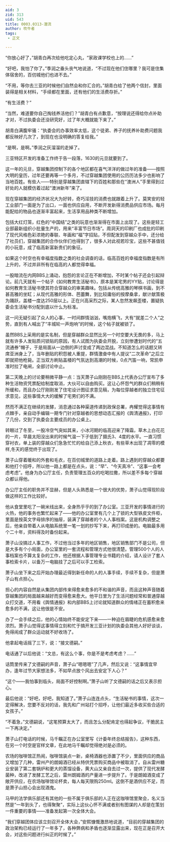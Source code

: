 ```yaml
---
aid: 3
zid: 313
uid: 543
title: 0003.0313-潜流
author: 吹牛者
tags: 
 - 正文

---
```




  “你放心好了，”胡青白再次给他吃定心丸，“家政课学校也上的……”

  “好吧，我怕了你了。”季润之垂头丧气地说道，“不过现在他们住哪里？我可是住集体宿舍的，百仞城他们也进不去。”

  “不用，等你去三亚的时候他们自然会和你汇合的。”胡青白给了他两个信封，里面装得是相关材料，“手续都在里面，还有他们的生活费存折。”

  “有生活费？”

  “当然，难道要你自己掏钱养活他们？”胡青白有点歉意，“按理说还得给你点补助才对，不过执委会还没研究好，过了年大概就能下来了。”

  胡青白满腹牢骚：“执委会的办事效率太低，这个徒弟、养子的抚养补助费问题我都反映好几次了，到现在也没明确的答复给我。”

  “是啊，是啊。”季润之灰溜溜的走掉了。

  三亚特区开发的准备工作终于告一段落，1630的元旦就要到了。

  这一年的元旦，穿越集团控制下的各个地区都在喜气洋洋的做过年的准备——按照大明的皇历，过年还要再等一个多月，不过穿越集团使用的公历历法多少也影响了当地百姓。有些人——特别是穿越集团直辖下的百姓和那些在“澳洲人”手里得到过好处的人就模仿着过起“澳洲新年”来了。

  现在穿越集团的经济状况大为好转，奇巧淫技的消费也就跟着上升了。莫笑安的轻工业部门一面是为了出口，一面也供应自用，不断开发新得消费品供应市场。每月能配给的物品也逐渐丰富起来，生活享用品种类不断增加。

  包括大红灯笼，红色的“中国结”之类的玩意也渐渐得在市面上出现了。这些是轻工业部最新组织小批量生产的，用来“丰富节日市场”。周洞天的印刷厂也成批的印刷了现代风格色彩浓艳的春联、年画和“福”字招贴，不但配发到穿越众手中，还分给了社员们，穿越集团的合作伙伴们也得到了，很多人对此视若珍宝，这些不甚值钱的小玩意，成了临高新富新贵们的象征。

  如果这个时空也有幸福度指数之类的社会调查的话，临高百姓的幸福度指数是有所上升的，不过并非所有在临高的人都觉得幸福。

  一股暗流在内网BBS上涌动，抱怨的言论正在不断增加，不时某个帖子还会引起辩论。前几天就有一个帖子《如何教育生活秘书》，原本是某宅男的YY贴，讨论得是如何教育生活秘书使其符合穿越众的审美趣味。包括从传统高雅的琴棋书画，到不甚高雅的坐缸；从现代高雅的形体、芭蕾舞，到比较庸俗的按摩桑拿，献计献策极为踊跃，盖楼一度达250层以上。正在兴高采烈之际，某人忽然发飙歪楼，置疑执委会生活秘书分配到底以什么为标准。

  这一问无疑引起了众人的心事，一时间群情汹汹，嘴炮横飞，大有“就差二个人”之势，直到有人喊出了“丰城轮一声炮响”的时候，这个帖子就被锁了。

  虽然BBS上采用的是实名制，但是穿越群众显然比另一个时空要大无畏的多，马上就有许多人发贴质问锁贴的原因，有人试图为执委会开脱，立刻惨遭划时代的“五流通券”帽子，于是局面从一边倒的声讨变成了两边混战。不知道怎么的话题又转席亚洲身上了，当年删贴的积怨被人重提，群情激奋中有人提议“二次革命”之后立即就把他枪毙。正当双方刷贴盖楼的气氛达到高潮的时候，0点汽笛一响，常凯申准时拉了电闸，全部讨论中止。

  第二天晚上的讨论要稍微平静一点：当天萧子山刚刚在BBS上代表办公厅宣布了多种生活物资凭票配给制度取消，大伙可以自由购买。这让心怀怨气的群众们稍稍有所缓和，而且办公厅刚刚发了住宅设计图征求意见稿，为每位穿越者的独立住宅征求意见，这些事情大大的缓解了宅男们的不满。

  然而不满正在继续的发酵，消息通过各种渠道传递到政保总署，冉耀觉得这事情有点棘手，亲自动手编辑一期专门针对穿越者的思想动态汇报的《舆清通报》，打印了几份，交到了执委会主要成员的办公桌上。

  转眼过了冬至，一股冷空气突如其来，小冰河期的临高迎来了降霜，草木上白花花的一片，早晨太阳没出来的时候气温一下子低到了摄氏3、4度的水平。一直习惯穿衬衣，单上装的穿越众们急急忙忙的给自己添上秋衣，有些草木出现了凋零的模样,冬天的感觉终于出现了。

  萧子山穿着暖和的外套和毛衣，在百仞城里的道路上走着。路上遇到的穿越众都要和他打个招呼，所以他一路上都是在点头，说：“早”、“今天真冷”、“这事一会考虑考虑”。他身为办公厅主任，负责管理五百众的吃喝拉撒，所以差不多每个穿越众都认得他。

  办公厅主任的职务并不显赫，但是人头熟悉是一个很大的优势，萧子山觉得现阶段做这样的工作比较好。

  他从食堂里吃了一碗米线出来，全身热乎乎的到了办公室。三亚开发的事情进行的火热，他的事务也繁忙起来了——他的办公室里有几个上了锁的大型铁皮文件柜，里面是按英文字母排序的抽屉，装满了穿越者的个人人事档案。这是机构调整之后，他亲自带着人从电脑系统里一笔一划的抄写下来，再打印成册的。电脑最多用个二十年，资料得及时备份起来。

  萧子山没搞过人事工作，不过他当过多年的地区销售，地区销售部门不是公司，但是大多有个小局面，办公室里的一套流程和管理方式他很清楚。管理500个人的人事档案也不算太复杂的工作，他还根据人事管理专业书籍的介绍，请人设计了套人事检索卡片，以备万一电脑挂了之后可以手工检索。

  萧子山坐下来之后开始办理最近得到新任命的人的人事手续，手续不复杂，但是萧子山有点担心。

  担心的内容自然是从集团内部传来得愈来愈多的不和谐的声音，而且这种声音随着穿越集团的局面越来越好而变得愈来愈大。他平日里为了生活问题经常和普通穿越众打交道，不用看《舆情通报》和内部BBS上讨论就知道群众的情绪正在蓄积愈来愈多的不满，这让他很是不安。

  办了一会手续之后，他的心情始终不能安定下来——一种迫在眉睫的危机感愈来愈浓烈。萧子山觉得这事情得立刻和忙于搞开发三亚计划的执委会其他人好好谈谈，免得闹成了群众运动就不好收场了。

  他拿起电话摇了三下，说：“接文德嗣。”

  电话通了以后他说：“文总，有这么个事，你是不是考虑考虑？……”

  话筒里传来了文德嗣的声音，萧子山“嗯嗯嗯”了几声，然后又说：“这事情宜早办，逢年过节大家想法多，不如早点放个风出去安定下人心？”

  “这个——我怕事到临头，局面不好控制啊。”萧子山听了文德嗣的话之后又表示担心。

  最后他说：“好吧，好吧，我知道了。”萧子山连连点头，“生活秘书的事情，这次一定得解决，您要不反对的话，我先和广州站打个招呼，让他们最近多收买些合适的女孩子。”

  “不着急，”文德嗣说，“这笔预算太大了，而且怎么分配肯定也得起争议，干脆民主一下再决定。”

  萧子山打电话的时候，马千瞩正在办公室里写《计委年终总结报告》，这种东西，在另一个时空是官样文章，在此地马千瞩却觉得绝对是必须的。

  农场的咖啡馆正热闹，咖啡馆装点一新，桌椅酒器也添置了不少，里面供应的商品又增加了几种，雷州产的朗姆酒已经从特供凭票购买商品中被取消了。自从雷州糖业安装了第二套锅炉和更大的蒸馏设备，黄大山又亲自去过一次，提供了现代发酵菌种，改进了发酵工艺之后，雷州朗姆酒的产量进一步提升了。于是朗姆酒变成了敞开供应，在农场咖啡馆论杯卖，每人每天限购250ml。这倒不是酒供应不足，而是萧子山担心会出现酒鬼。

  马甲的法学俱乐部还有其他的一些不属于俱乐部的人正在这咖啡馆里聚会，名义当然是“一年到头了，也得聚聚”，实际上这伙心怀不满或者别有图谋的人却是在策划一件重要的事情——准备发起第一次全体大会。

  “我们穿越团体应该立刻召开全体大会，”安熙慷慨激昂地说道，“目前的穿越集团的政治架构已经运行了一年多了，各种弊病和矛盾也逐渐显露出来，现在正是召开大会，对这些问题进行纠正的时候了。”


